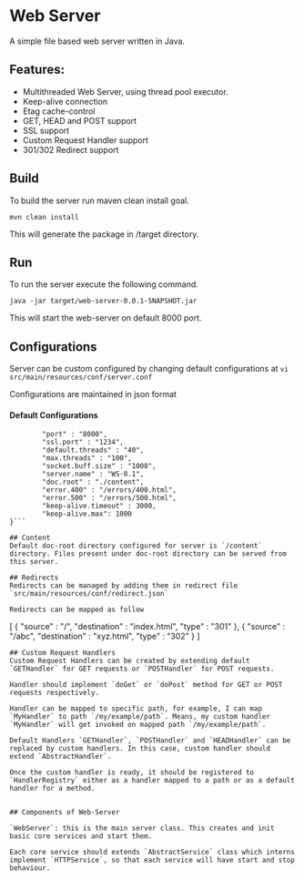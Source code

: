 # Web Server

A simple file based web server written in Java.

## Features:
- Multithreaded Web Server, using thread pool executor.
- Keep-alive connection
- Etag cache-control
- GET, HEAD and POST support
- SSL support
- Custom Request Handler support
- 301/302 Redirect support

## Build
To build the server run maven clean install goal.

`mvn clean install`

This will generate the package in /target directory.

## Run
To run the server execute the following command.

`java -jar target/web-server-0.0.1-SNAPSHOT.jar`

This will start the web-server on default 8000 port.

## Configurations
Server can be custom configured by changing default configurations at `vi src/main/resources/conf/server.conf`

Configurations are maintained in json format
#### Default Configurations
```{
        "port" : "8000",
        "ssl.port" : "1234",
        "default.threads" : "40",
        "max.threads" : "100",
        "socket.buff.size" : "1000",
        "server.name" : "WS-0.1",
        "doc.root" : "./content",
        "error.400" : "/errors/400.html",
        "error.500" : "/errors/500.html",
        "keep-alive.timeout" : 3000,
        "keep-alive.max": 1000
}```

## Content
Default doc-root directory configured for server is `/content` directory. Files present under doc-root directory can be served from this server.

## Redirects
Redirects can be managed by adding them in redirect file `src/main/resources/conf/redirect.json`

Redirects can be mapped as follow
```
[
        {
                "source" : "/",
                "destination" : "index.html",
                "type" : "301"
        },
        {
                "source" : "/abc",
                "destination" : "xyz.html",
                "type" : "302"
        }
]
```
## Custom Request Handlers
Custom Request Handlers can be created by extending default `GETHandler` for GET requests or `POSTHandler` for POST requests.

Handler should implement `doGet` or `doPost` method for GET or POST requests respectively.

Handler can be mapped to specific path, for example, I can map `MyHandler` to path `/my/example/path`. Means, my custom handler `MyHandler` will get invoked on mapped path `/my/example/path`.

Default Handlers `GETHandler`, `POSTHandler` and `HEADHandler` can be replaced by custom handlers. In this case, custom handler should extend `AbstractHandler`.

Once the custom handler is ready, it should be registered to `HandlerRegistry` either as a handler mapped to a path or as a default handler for a method.


## Components of Web-Server

`WebServer`: this is the main server class. This creates and init basic core services and start them.

Each core service should extends `AbstractService` class which interns implement `HTTPService`, so that each service will have start and stop behaviour.
